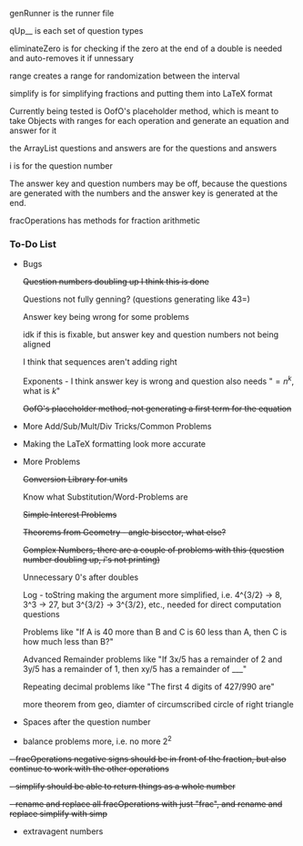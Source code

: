 genRunner is the runner file

qUp__ is each set of question types

eliminateZero is for checking if the zero at the end of a double is needed and auto-removes it if unnessary

range creates a range for randomization between the interval

simplify is for simplifying fractions and putting them into LaTeX format

Currently being tested is OofO's placeholder method, which is meant to take Objects with ranges for each operation and generate an equation and answer for it

the ArrayList questions and answers are for the questions and answers

i is for the question number

The answer key and question numbers may be off, because the questions are generated with the numbers and the answer key is generated at the end.

fracOperations has methods for fraction arithmetic

### To-Do List

- Bugs

    ~~Question numbers doubling up I think this is done~~
    
    Questions not fully genning? (questions generating like 43=)
    
    Answer key being wrong for some problems
    
    idk if this is fixable, but answer key and question numbers not being aligned
    
    I think that sequences aren't adding right
    
    Exponents - I think answer key is wrong and question also needs "$=n^k$, what is $k$"
    
    ~~OofO's placeholder method, not generating a first term for the equation~~
    
- More Add/Sub/Mult/Div Tricks/Common Problems

- Making the LaTeX formatting look more accurate

- More Problems

    ~~Conversion Library for units~~

    Know what Substitution/Word-Problems are

    ~~Simple Interest Problems~~
    
    ~~Theorems from Geometry - angle bisector, what else?~~
    
    ~~Complex Numbers, there are a couple of problems with this (question number doubling up, $i$'s not printing)~~
    
    Unnecessary 0's after doubles

    Log - toString making the argument more simplified, i.e. 4^{3/2} -> 8, 3^3 -> 27, but 3^{3/2} -> 3^{3/2}, etc., needed for direct computation questions
    
    Problems like "If A is 40 more than B and C is 60 less than A, then C is how much less than B?"
    
    Advanced Remainder problems like "If 3x/5 has a remainder of 2 and 3y/5 has a remainder of 1, then xy/5 has a remainder of ___"
    
    Repeating decimal problems like "The first 4 digits of 427/990 are"
    
    more theorem from geo, diamter of circumscribed circle of right triangle

- Spaces after the question number

- balance problems more, i.e. no more $2^2$

~~- fracOperations negative signs should be in front of the fraction, but also continue to work with the other operations~~

~~- simplify should be able to return things as a whole number~~

~~- rename and replace all fracOperations with just "frac", and rename and replace simplify with simp~~

- extravagent numbers
